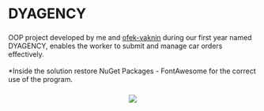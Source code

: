 <h1 align="left">DYAGENCY</h1>

###

OOP project developed by me and [ofek-vaknin](https://github.com/ofek-vaknin) during our first year named DYAGENCY, enables the worker to submit and manage car orders effectively.<br><br>*Inside the solution restore NuGet Packages - FontAwesome for the correct use of the program.

###

<div align="center">
  <img height="" src="https://i.imgur.com/NY6oIFJ.png"  />
</div>

###
